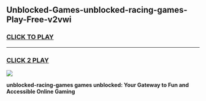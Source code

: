 
## Unblocked-Games-unblocked-racing-games-Play-Free-v2vwi
<h3>
<a href="https://premium76.site?title=unblocked-racing-games&ref=15A">CLICK TO PLAY</a></h3>
<hr>

<h3>
<a href="https://premium76.site?title=unblocked-racing-games&ref=15A">CLICK 2 PLAY</a>
  
</h3>

<a href="https://premium76.site?title=unblocked-racing-games&ref=15A"><img src="https://clearcache.store/games.png"></a>


**unblocked-racing-games games unblocked: Your Gateway to Fun and Accessible Online Gaming**
